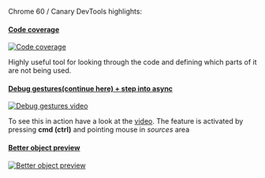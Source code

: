 Chrome 60 / Canary DevTools highlights:

#### [Code coverage](https://developers.google.com/web/updates/2017/04/devtools-release-notes#coverage)

[![Code coverage](https://developers.google.com/web/updates/images/2017/04/coverage-breakdown.png)](https://developers.google.com/web/updates/2017/04/devtools-release-notes#coverage)

Highly useful tool for looking through the code and defining which parts of it are not being used.

#### [Debug gestures(continue here) + step into async](https://developers.google.com/web/updates/2017/04/devtools-release-notes#async)

[![Debug gestures video](http://i3.ytimg.com/vi/-q7eMEU9eXw/maxresdefault.jpg)](https://developers.google.com/web/updates/2017/04/devtools-release-notes#async)

To see this in action have a look at the  [video](https://youtu.be/-q7eMEU9eXw). The feature is activated by pressing **cmd (ctrl)** and pointing mouse in *sources* area

#### [Better object preview](https://developers.google.com/web/updates/2017/05/devtools-release-notes#object-previews)

[![Better object preview](https://developers.google.com/web/updates/images/2017/05/newobjpreview.png)](https://developers.google.com/web/updates/2017/05/devtools-release-notes#object-previews)
